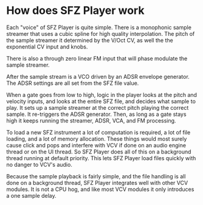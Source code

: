 # How does SFZ Player work

Each "voice" of SFZ Player is quite simple. There is a monophonic sample streamer that uses a cubic spline for high quality interpolation. The pitch of the sample streamer it determined by the V/Oct CV, as well the the exponential CV input and knobs.

There is also a through zero linear FM input that will phase modulate the sample streamer.

After the sample stream is a VCO driven by an ADSR envelope generator. The ADSR settings are all set from the SFZ file value.

When a gate goes from low to high, logic in the player looks at the pitch and velocity inputs, and looks at the entire SFZ file, and decides what sample to play. It sets up a sample streamer at the correct pitch playing the correct sample. It re-triggers the ADSR generator. Then, as long as a gate stays high it keeps running the streamer, ADSR, VCA, and FM processing.

To load a new SFZ instrument a lot of computation is required, a lot of file loading, and a lot of memory allocation. These things would most surely cause click and pops and interfere with VCV if done on an audio engine thread or on the UI thread. So SFZ Player does all of this on a background thread running at default priority. This lets SFZ Player load files quickly with no danger to VCV's audio.

Because the sample playback is fairly simple, and the file handling is all done on a background thread, SFZ Player integrates well with other VCV modules. It is not a CPU hog, and like most VCV modules it only introduces a one sample delay.

